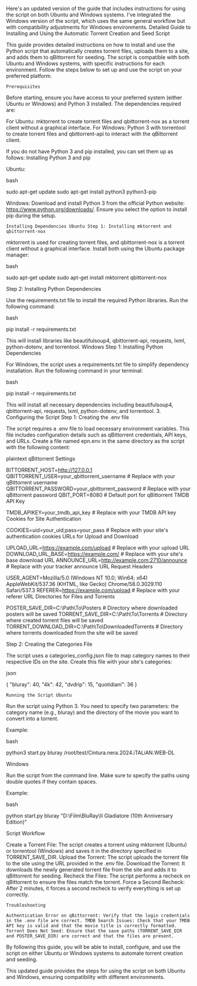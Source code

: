 Here's an updated version of the guide that includes instructions for using the script on both Ubuntu and Windows systems. I've integrated the Windows version of the script, which uses the same general workflow but with compatibility adjustments for Windows environments. Detailed Guide to Installing and Using the Automatic Torrent Creation and Seed Script

This guide provides detailed instructions on how to install and use the Python script that automatically creates torrent files, uploads them to a site, and adds them to qBittorrent for seeding. The script is compatible with both Ubuntu and Windows systems, with specific instructions for each environment. Follow the steps below to set up and use the script on your preferred platform.

    Prerequisites

Before starting, ensure you have access to your preferred system (either Ubuntu or Windows) and Python 3 installed. The dependencies required are:

For Ubuntu: mktorrent to create torrent files and qbittorrent-nox as a torrent client without a graphical interface.
For Windows: Python 3 with torrentool to create torrent files and qbittorrent-api to interact with the qBittorrent client.

If you do not have Python 3 and pip installed, you can set them up as follows: Installing Python 3 and pip

Ubuntu:

bash

sudo apt-get update
sudo apt-get install python3 python3-pip

Windows: Download and install Python 3 from the official Python website: https://www.python.org/downloads/. Ensure you select the option to install pip during the setup.

    Installing Dependencies Ubuntu Step 1: Installing mktorrent and qbittorrent-nox

mktorrent is used for creating torrent files, and qbittorrent-nox is a torrent client without a graphical interface. Install both using the Ubuntu package manager:

bash

sudo apt-get update sudo apt-get install mktorrent qbittorrent-nox

Step 2: Installing Python Dependencies

Use the requirements.txt file to install the required Python libraries. Run the following command:

bash

pip install -r requirements.txt

This will install libraries like beautifulsoup4, qbittorrent-api, requests, lxml, python-dotenv, and torrentool. Windows Step 1: Installing Python Dependencies

For Windows, the script uses a requirements.txt file to simplify dependency installation. Run the following command in your terminal:

bash

pip install -r requirements.txt

This will install all necessary dependencies including beautifulsoup4, qbittorrent-api, requests, lxml, python-dotenv, and torrentool. 3. Configuring the Script Step 1: Creating the .env file

The script requires a .env file to load necessary environment variables. This file includes configuration details such as qBittorrent credentials, API keys, and URLs. Create a file named epn.env in the same directory as the script with the following content:

plaintext
qBittorrent Settings

BITTORRENT_HOST=http://127.0.0.1 QBITTORRENT_USER=your_qbittorrent_username # Replace with your qBittorrent username QBITTORRENT_PASSWORD=your_qbittorrent_password # Replace with your qBittorrent password QBIT_PORT=8080 # Default port for qBittorrent
TMDB API Key

TMDB_APIKEY=your_tmdb_api_key # Replace with your TMDB API key
Cookies for Site Authentication

COOKIES=uid=your_uid;pass=your_pass # Replace with your site's authentication cookies
URLs for Upload and Download

UPLOAD_URL=https://example.com/upload # Replace with your upload URL DOWNLOAD_URL_BASE=https://example.com/ # Replace with your site's base download URL ANNOUNCE_URL=http://example.com:2710/announce # Replace with your tracker announce URL
Request Headers

USER_AGENT=Mozilla/5.0 (Windows NT 10.0; Win64; x64) AppleWebKit/537.36 (KHTML, like Gecko) Chrome/58.0.3029.110 Safari/537.3 REFERER=https://example.com/upload # Replace with your referer URL
Directories for Files and Torrents

POSTER_SAVE_DIR=C:\Path\To\Posters # Directory where downloaded posters will be saved TORRENT_SAVE_DIR=C:\Path\To\Torrents # Directory where created torrent files will be saved TORRENT_DOWNLOAD_DIR=C:\Path\To\DownloadedTorrents # Directory where torrents downloaded from the site will be saved

Step 2: Creating the Categories File

The script uses a categories_config.json file to map category names to their respective IDs on the site. Create this file with your site's categories:

json

{ "bluray": 40, "4k": 42, "dvdrip": 15, "quotidiani": 36 }

    Running the Script Ubuntu

Run the script using Python 3. You need to specify two parameters: the category name (e.g., bluray) and the directory of the movie you want to convert into a torrent.

Example:

bash

python3 start.py bluray /root/test/Cintura.nera.2024.iTALiAN.WEB-DL

Windows

Run the script from the command line. Make sure to specify the paths using double quotes if they contain spaces.

Example:

bash

python start.py bluray "D:\Film\BluRay\Il Gladiatore (10th Anniversary Edition)"

Script Workflow

Create a Torrent File: The script creates a torrent using mktorrent (Ubuntu) or torrentool (Windows) and saves it in the directory specified in TORRENT_SAVE_DIR.
Upload the Torrent: The script uploads the torrent file to the site using the URL provided in the .env file.
Download the Torrent: It downloads the newly generated torrent file from the site and adds it to qBittorrent for seeding.
Recheck the Files: The script performs a recheck on qBittorrent to ensure the files match the torrent.
Force a Second Recheck: After 2 minutes, it forces a second recheck to verify everything is set up correctly.

    Troubleshooting

    Authentication Error on qBittorrent: Verify that the login credentials in the .env file are correct. TMDB Search Issues: Check that your TMDB API key is valid and that the movie title is correctly formatted. Torrent Does Not Seed: Ensure that the save paths (TORRENT_SAVE_DIR and POSTER_SAVE_DIR) are correct and that the files are present.

By following this guide, you will be able to install, configure, and use the script on either Ubuntu or Windows systems to automate torrent creation and seeding.

This updated guide provides the steps for using the script on both Ubuntu and Windows, ensuring compatibility with different environments.

